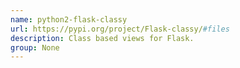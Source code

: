 ```yaml
---
name: python2-flask-classy
url: https://pypi.org/project/Flask-classy/#files
description: Class based views for Flask.
group: None
---
```


